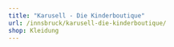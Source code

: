 ```yaml
---
title: "Karusell - Die Kinderboutique"
url: /innsbruck/karusell-die-kinderboutique/
shop: Kleidung
---
```


